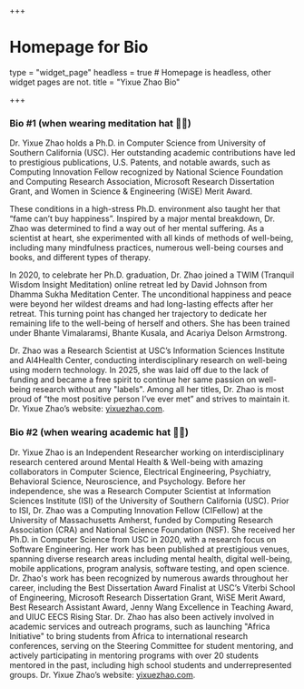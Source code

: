 +++
# Homepage for Bio

type = "widget_page"
headless = true  # Homepage is headless, other widget pages are not.
title = "Yixue Zhao Bio"

+++

### Bio #1 (when wearing meditation hat 🧘‍♀️)

Dr. Yixue Zhao holds a Ph.D. in Computer Science from University of Southern California (USC). Her outstanding academic contributions have led to prestigious publications, U.S. Patents, and notable awards, such as Computing Innovation Fellow recognized by National Science Foundation and Computing Research Association, Microsoft Research Dissertation Grant, and Women in Science & Engineering (WiSE) Merit Award.

These conditions in a high-stress Ph.D. environment also taught her that “fame can’t buy happiness”. Inspired by a major mental breakdown, Dr. Zhao was determined to find a way out of her mental suffering. As a scientist at heart, she experimented with all kinds of methods of well-being, including many mindfulness practices, numerous well-being courses and books, and different types of therapy.

In 2020, to celebrate her Ph.D. graduation, Dr. Zhao joined a TWIM (Tranquil Wisdom Insight Meditation) online retreat led by David Johnson from Dhamma Sukha Meditation Center. The unconditional happiness and peace were beyond her wildest dreams and had long-lasting effects after her retreat. This turning point has changed her trajectory to dedicate her remaining life to the well-being of herself and others. She has been trained under Bhante Vimalaramsi, Bhante Kusala, and Acariya Delson Armstrong. 

Dr. Zhao was a Research Scientist at USC’s Information Sciences Institute and AI4Health Center, conducting interdisciplinary research on well-being using modern technology. In 2025, she was laid off due to the lack of funding and became a free spirit to continue her same passion on well-being research without any "labels". Among all her titles, Dr. Zhao is most proud of “the most positive person I’ve ever met” and strives to maintain it. Dr. Yixue Zhao’s website: [yixuezhao.com](https://yixuezhao.com/).

### Bio #2 (when wearing academic hat 👩‍🏫)

Dr. Yixue Zhao is an Independent Researcher working on interdisciplinary research centered around Mental Health & Well-being with amazing collaborators in Computer Science, Electrical Engineering, Psychiatry, Behavioral Science, Neuroscience, and Psychology. Before her independence, she was a Research Computer Scientist at Information Sciences Institute (ISI) of the University of Southern California (USC). Prior to ISI, Dr. Zhao was a Computing Innovation Fellow (CIFellow) at the University of Massachusetts Amherst, funded by Computing Research Association (CRA) and National Science Foundation (NSF). She received her Ph.D. in Computer Science from USC in 2020, with a research focus on Software Engineering. Her work has been published at prestigious venues, spanning diverse research areas including mental health, digital well-being, mobile applications, program analysis, software testing, and open science. Dr. Zhao's work has been recognized by numerous awards throughout her career, including the Best Dissertation Award Finalist at USC’s Viterbi School of Engineering, Microsoft Research Dissertation Grant, WiSE Merit Award, Best Research Assistant Award, Jenny Wang Excellence in Teaching Award, and UIUC EECS Rising Star. Dr. Zhao has also been actively involved in academic services and outreach programs, such as launching "Africa Initiative" to bring students from Africa to international research conferences, serving on the Steering Committee for student mentoring, and actively participating in mentoring programs with over 20 students mentored in the past, including high school students and underrepresented groups. Dr. Yixue Zhao’s website: [yixuezhao.com](https://yixuezhao.com/).